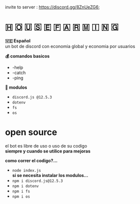 invite to server : https://discord.gg/8ZnUeZG6;

# 🇭 🇴 🇺 🇸 🇪   🇫 🇦 🇷 🇲 🇮 🇳 🇬

**🇻🇪 Español** \
un bot de discord con economia global y economia por usuarios

**💰 comandos basicos**
 - -help
 - -catch
 - -ping

**📅 modulos**
 - `discord.js @12.5.3`
 - `dotenv`
 - `fs`
 - `os`

# open source
el bot es libre de uso o uso de su codigo \
__**siempre y cuando se utilice para mejoras**__

**como correr el codigo?...**
- `node index.js` \
**si se necesita instalar los modulos...**
- `npm i discord.js@12.5.3`
- `npm i dotenv`
- `npm i fs`
- `npm i os`
